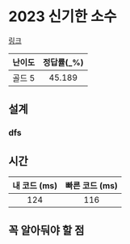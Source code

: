 # 2023 신기한 소수

[링크](https://www.acmicpc.net/problem/2023)

| 난이도 | 정답률(\_%) |
|:--:|:--------:|
| 골드 5 |  	45.189  |

## 설계

### dfs


## 시간

| 내 코드 (ms) | 빠른 코드 (ms) |
|:---------:|:----------:|
|    124    |      116      |

## 꼭 알아둬야 할 점
